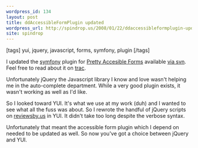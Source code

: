 ```yaml
---
wordpress_id: 134
layout: post
title: ddAccessibleFormPlugin updated
wordpress_url: http://spindrop.us/2008/01/22/ddaccessibleformplugin-updated/
site: spindrop
---
```

[tags]
yui, jquery, javascript, forms, symfony, plugin
[/tags]

[trac]: http://trac.symfony-project.com/wiki/plugins/ddAccesibleFormPlugin
[svn]: http://svn.symfony-project.com/plugins/ddAccessibleFormPlugin
[m]: http://alistapart.com/articles/prettyaccessibleforms

I updated the [symfony] plugin for [Pretty Accesible Forms][m] available [via svn][svn].  Feel free to read about it on [trac][].

Unfortunately jQuery the Javascript library I know and love wasn't helping me in the auto-complete department.  While a very good plugin exists, it wasn't working as well as I'd like.

So I looked toward YUI.  It's what we use at my work (duh) and I wanted to see what all the fuss was about.  So I rewrote the handful of jQuery scripts on [reviewsby.us][rbu] in YUI.  It didn't take too long despite the verbose syntax.

Unfortunately that meant the accessible form plugin which I depend on needed to be updated as well.  So now you've got a choice between jQuery and YUI.

[rbu]: http://reviewsby.us/
[symfony]: http://symfony-project.com/
